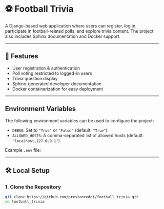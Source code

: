 # ⚽ Football Trivia

A Django-based web application where users can register, log in, participate in football-related polls, and explore trivia content. The project also includes Sphinx documentation and Docker support.

---

## 🚀 Features

- User registration & authentication
- Poll voting restricted to logged-in users
- Trivia question display
- Sphinx-generated developer documentation
- Docker containerization for easy deployment

---
## Environment Variables

The following environment variables can be used to configure the project:

- `DEBUG`: Set to `"True"` or `"False"` (default: `"True"`)
- `ALLOWED_HOSTS`: A comma-separated list of allowed hosts (default: `"localhost,127.0.0.1"`)

Example `.env` file:

---

## 🛠️ Local Setup

### 1. Clone the Repository

```bash
git clone https://github.com/prestonreddi/football_trivia.git
cd football_trivia
